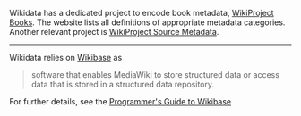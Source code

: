 Wikidata has a dedicated project to encode book metadata, [WikiProject Books](https://www.wikidata.org/wiki/Wikidata:WikiProject_Books). The website lists all definitions of appropriate metadata categories. Another relevant project is [WikiProject Source Metadata](https://www.wikidata.org/wiki/Wikidata:WikiProject_Source_MetaData).

---

Wikidata relies on [Wikibase](https://www.mediawiki.org/wiki/Wikibase) as 

> software that enables MediaWiki to store structured data or access data that is stored in a structured data repository.

For further details, see the [Programmer's Guide to Wikibase](https://www.mediawiki.org/wiki/Wikibase/Programmer%27s_guide_to_Wikibase)